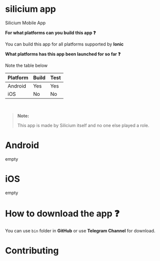 # silicium app
Silicium Mobile App

<b>For what platforms can you build this app :question:</b> 

You can build this app for all platforms supported by **Ionic**

<b>What platforms has this app been launched for so far :question:</b>

Note the table below

| Platform        | Build           | Test            |
| --------------- | --------------- | --------------- |
| Android         | Yes             | Yes             |
| iOS             | No              | No              |

<br />

> **Note:**
> 
> This app is made by Silicium itself and no one else played a role.

# Android
empty 

# iOS
empty

# How to download the app :question:
You can use `bin` folder in **GitHub** or use **Telegram Channel** for download.

# Contributing
